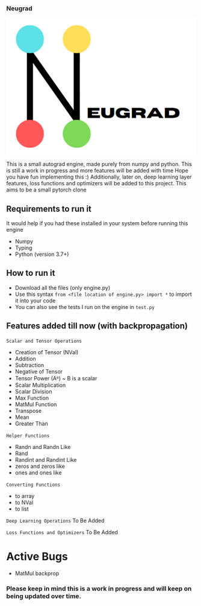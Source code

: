 ### Neugrad
![logo](logo.png "neugrad")

This is a small autograd engine, made purely from numpy and python. This is still a work in progress and more features will be added with time
Hope you have fun implementing this :)
Additionally, later on, deep learning layer features, loss functions and optimizers will be added to this project.
This aims to be a small pytorch clone

## Requirements to run it

It would help if you had these installed in your system before running this engine
- Numpy
- Typing
- Python (version 3.7+)

## How to run it
- Download all the files (only engine.py)
- Use this syntax `from <file location of engine.py> import *` to import it into your code
- You can also see the tests I run on the engine in `test.py`

## Features added till now (with backpropagation)

`Scalar and Tensor Operations`
- Creation of Tensor (NVal)
- Addition
- Subtraction
- Negative of Tensor
- Tensor Power (Aᴮ) ~ B is a scalar
- Scalar Multiplication
- Scalar Division
- Max Function
- MatMul Function
- Transpose
- Mean
- Greater Than

`Helper Functions`
- Randn and Randn Like
- Rand
- Randint and Randint Like
- zeros and zeros like
- ones and ones like

`Converting Functions`
- to array
- to NVal
- to list
  
`Deep Learning Operations`
To Be Added

`Loss Functions and Optimizers`
To Be Added

# Active Bugs
- MatMul backprop


### Please keep in mind this is a work in progress and will keep on being updated over time.
